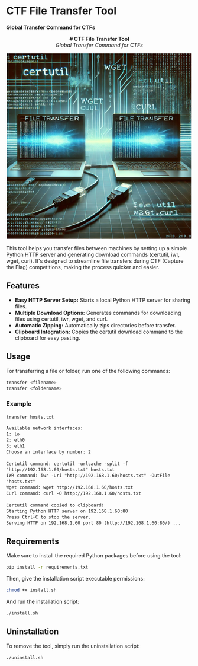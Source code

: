 
# CTF File Transfer Tool

**Global Transfer Command for CTFs**
<p align="center">
  <strong># CTF File Transfer Tool</strong><br>
  <em>Global Transfer Command for CTFs</em>
</p>


<p align="center">
  <img src="ctf-transfer-small.png" alt="CTF Transfer" width="500">
</p>

This tool helps you transfer files between machines by setting up a simple Python HTTP server and generating download commands (certutil, iwr, wget, curl). It's designed to streamline file transfers during CTF (Capture the Flag) competitions, making the process quicker and easier.

## Features
- **Easy HTTP Server Setup:** Starts a local Python HTTP server for sharing files.
- **Multiple Download Options:** Generates commands for downloading files using certutil, iwr, wget, and curl.
- **Automatic Zipping:** Automatically zips directories before transfer.
- **Clipboard Integration:** Copies the certutil download command to the clipboard for easy pasting.

## Usage

For transferring a file or folder, run one of the following commands:

```bash
transfer <filename>
transfer <foldername>
```

### Example
```bash
transfer hosts.txt
```

```plaintext
Available network interfaces:
1: lo
2: eth0
3: eth1
Choose an interface by number: 2

Certutil command: certutil -urlcache -split -f "http://192.168.1.60/hosts.txt" hosts.txt
IWR command: iwr -Uri "http://192.168.1.60/hosts.txt" -OutFile "hosts.txt"
Wget command: wget http://192.168.1.60/hosts.txt
Curl command: curl -O http://192.168.1.60/hosts.txt

Certutil command copied to clipboard!
Starting Python HTTP server on 192.168.1.60:80
Press Ctrl+C to stop the server.
Serving HTTP on 192.168.1.60 port 80 (http://192.168.1.60:80/) ...
```

## Requirements

Make sure to install the required Python packages before using the tool:

```bash
pip install -r requirements.txt
```

Then, give the installation script executable permissions:

```bash
chmod +x install.sh
```

And run the installation script:

```bash
./install.sh
```

## Uninstallation

To remove the tool, simply run the uninstallation script:

```bash
./uninstall.sh
```
